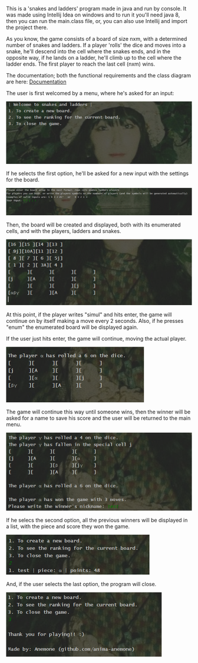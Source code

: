 This is a 'snakes and ladders' program made in java and run by console. It was made using Intellij Idea on windows
and to run it you'll need java 8, then you can run the main.class file, or, you can also use Intellij and import the project there.

As you know, the game consists of a board of size nxm, with a determined number of snakes and ladders. If a player 'rolls' the dice and moves into a snake, he'll descend
into the cell where the snakes ends, and in the opposite way, if he lands on a ladder, he'll climb up to the cell where the ladder ends.
The first player to reach the last cell (nxm) wins.

The documentation; both the functional requirements and the class diagram are here: [Documentation](docs/fc.pdf)

The user is first welcomed by a menu, where he's asked for an input: 

![Alt text](docs/1.png?raw=true "first menu")

If he selects the first option, he'll be asked for a new input with the settings for the board.

![Alt text](docs/2.png?raw=true "game settings")

Then, the board will be created and displayed, both with its enumerated cells, and with the players, ladders and snakes.

![Alt text](docs/3.png?raw=true "intro")

At this point, if the player writes "simul" and hits enter, the game will continue on by itself making a move every 2 seconds.
Also, if he presses "enum" the enumerated board will be displayed again.

If the user just hits enter, the game will continue, moving the actual player.

![Alt text](docs/4.png?raw=true "moving the players")

The game will continue this way until someone wins, then the winner will be asked for a name to save his score and the user will be returned to the main menu.

![Alt text](docs/5.png?raw=true "saving score")

If he selecs the second option, all the previous winners will be displayed in a list, with the piece and score they won the game.

![Alt text](docs/6.png?raw=true "ranking score")

And, if the user selects the last option, the program will close.

![Alt text](docs/7.png?raw=true "ranking score")

